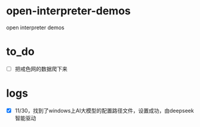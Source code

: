 # open-interpreter-demos
open interpreter demos


# to_do
- [ ] 把戒色网的数据爬下来


# logs
- [x] 11/30，找到了windows上AI大模型的配置路径文件，设置成功，由deepseek智能驱动